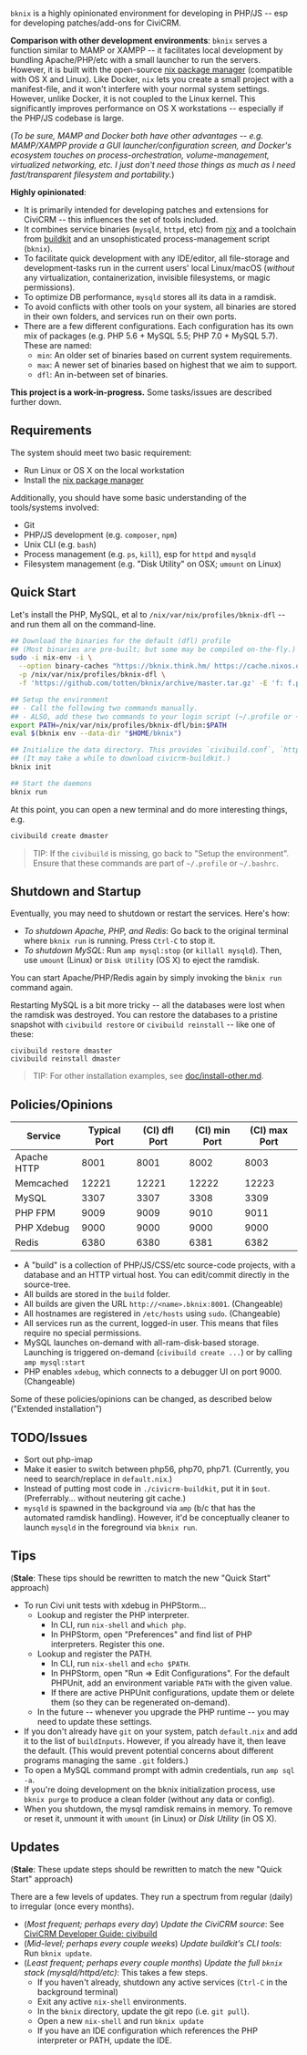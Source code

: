 `bknix` is a highly opinionated environment for developing in PHP/JS -- esp for developing patches/add-ons for CiviCRM.

__Comparison with other development environments__: `bknix` serves a function similar to MAMP or XAMPP -- it facilitates local development by
bundling Apache/PHP/etc with a small launcher to run the servers.  However, it is built with the open-source [nix package
manager](https://nixos.org/nix) (compatible with OS X and Linux).  Like Docker, `nix` lets you create a small project with a manifest-file, and it
won't interfere with your normal system settings. However, unlike Docker, it is not coupled to the Linux kernel.  This significantly improves
performance on OS X workstations -- especially if the PHP/JS codebase is large.

(*To be sure, MAMP and Docker both have other advantages -- e.g. MAMP/XAMPP provide a GUI launcher/configuration screen, and Docker's ecosystem touches on process-orchestration, volume-management, virtualized networking, etc. I just don't need those things as much as I need fast/transparent filesystem and portability.*)

__Highly opinionated__:

 * It is primarily intended for developing patches and extensions for CiviCRM -- this influences the set of tools included.
 * It combines service binaries (`mysqld`, `httpd`, etc) from [nix](https://nixos.org/nix) and a toolchain from [buildkit](https://github.com/civicrm/civicrm-buildkit) and an unsophisticated process-management script (`bknix`).
 * To facilitate quick development with any IDE/editor, all file-storage and development-tasks run in the current users' local Linux/macOS (*without* any virtualization, containerization, invisible filesystems, or magic permissions).
 * To optimize DB performance, `mysqld` stores all its data in a ramdisk.
 * To avoid conflicts with other tools on your system, all binaries are stored in their own folders, and services run on their own ports.
 * There are a few different configurations. Each configuration has its own mix of packages (e.g. PHP 5.6 + MySQL 5.5; PHP 7.0 + MySQL 5.7). These are named:
   * `min`: An older set of binaries based on current system requirements.
   * `max`: A newer set of binaries based on highest that we aim to support.
   * `dfl`: An in-between set of binaries.

__This project is a work-in-progress.__ Some tasks/issues are described further down.

## Requirements

The system should meet two basic requirement:

* Run Linux or OS X on the local workstation
* Install the [nix package manager](https://nixos.org/nix/)

Additionally, you should have some basic understanding of the tools/systems involved:

* Git
* PHP/JS development (e.g. `composer`, `npm`)
* Unix CLI (e.g. `bash`)
* Process management (e.g. `ps`, `kill`), esp for `httpd` and `mysqld`
* Filesystem management (e.g. "Disk Utility" on OSX; `umount` on Linux)

## Quick Start

Let's install the PHP, MySQL, et al to `/nix/var/nix/profiles/bknix-dfl` -- and run them all on the command-line.

```bash
## Download the binaries for the default (dfl) profile
## (Most binaries are pre-built; but some may be compiled on-the-fly.)
sudo -i nix-env -i \
  --option binary-caches "https://bknix.think.hm/ https://cache.nixos.org" --option require-sigs false \
  -p /nix/var/nix/profiles/bknix-dfl \
  -f 'https://github.com/totten/bknix/archive/master.tar.gz' -E 'f: f.profiles.dfl'

## Setup the environment
## - Call the following two commands manually.
## - ALSO, add these two commands to your login script (~/.profile or ~/.bashrc)
export PATH=/nix/var/nix/profiles/bknix-dfl/bin:$PATH
eval $(bknix env --data-dir "$HOME/bknix")

## Initialize the data directory. This provides `civibuild.conf`, `httpd.conf`, `redis.conf`, etc as well as civicrm-buildkit.
## (It may take a while to download civicrm-buildkit.)
bknix init

## Start the daemons
bknix run
```

At this point, you can open a new terminal and do more interesting things, e.g.

```bash
civibuild create dmaster
```

> TIP: If the `civibuild` is missing, go back to "Setup the environment". Ensure that these commands are part of `~/.profile` or `~/.bashrc`.

## Shutdown and Startup

Eventually, you may need to shutdown or restart the services. Here's how:

* *To shutdown Apache, PHP, and Redis*: Go back to the original terminal where `bknix run` is running. Press `Ctrl-C` to stop it.
* *To shutdown MySQL*: Run `amp mysql:stop` (or `killall mysqld`). Then, use `umount` (Linux) or `Disk Utility` (OS X) to eject the ramdisk.

You can start Apache/PHP/Redis again by simply invoking the `bknix run` command again.

Restarting MySQL is a bit more tricky -- all the databases were lost when the ramdisk was destroyed. You can restore
the databases to a pristine snapshot with `civibuild restore` or `civibuild reinstall` -- like one of these:

```
civibuild restore dmaster
civibuild reinstall dmaster
```

> TIP: For other installation examples, see [doc/install-other.md](doc/install-other.md).

## Policies/Opinions

| Service     | Typical Port | (CI) dfl Port| (CI) min Port| (CI) max Port|
|-------------|--------------|--------------|--------------|--------------|
| Apache HTTP | 8001         | 8001         | 8002         | 8003         |
| Memcached   | 12221        | 12221        | 12222        | 12223        |
| MySQL       | 3307         | 3307         | 3308         | 3309         |
| PHP FPM     | 9009         | 9009         | 9010         | 9011         |
| PHP Xdebug  | 9000         | 9000         | 9000         | 9000         |
| Redis       | 6380         | 6380         | 6381         | 6382         |

* A "build" is a collection of PHP/JS/CSS/etc source-code projects, with a database and an HTTP virtual host. You can edit/commit directly in the source-tree.
* All builds are stored in the `build` folder.
* All builds are given the URL `http://<name>.bknix:8001`. (Changeable)
* All hostnames are registered in `/etc/hosts` using `sudo`. (Changeable)
* All services run as the current, logged-in user. This means that files require no special permissions.
* MySQL launches on-demand with all-ram-disk-based storage. Launching is triggered on-demand (`civibuild create ...`) or by calling `amp mysql:start`
* PHP enables `xdebug`, which connects to a debugger UI on port 9000. (Changeable)

Some of these policies/opinions can be changed, as described below ("Extended installation")

## TODO/Issues

* Sort out php-imap
* Make it easier to switch between php56, php70, php71. (Currently, you need to search/replace in `default.nix`.)
* Instead of putting most code in `./civicrm-buildkit`, put it in `$out`. (Preferrably... without neutering git cache.)
* `mysqld` is spawned in the background via `amp` (b/c that has the automated ramdisk handling). However, it'd be conceptually cleaner
  to launch `mysqld` in the foreground via `bknix run`.

## Tips

(**Stale**: These tips should be rewritten to match the new "Quick Start" approach)

* To run Civi unit tests with xdebug in PHPStorm...
    * Lookup and register the PHP interpreter.
        * In CLI, run `nix-shell` and `which php`.
        * In PHPStorm, open "Preferences" and find list of PHP interpreters. Register this one.
    * Lookup and register the PATH.
        * In CLI, run `nix-shell` and `echo $PATH`.
        * In PHPStorm, open "Run => Edit Configurations". For the default PHPUnit, add an environment variable `PATH` with the given value.
        * If there are active PHPUnit configurations, update them or delete them (so they can be regenerated on-demand).
    * In the future -- whenever you upgrade the PHP runtime -- you may need to update these settings.
* If you don't already have `git` on your system, patch `default.nix` and add it to the list of `buildInputs`.
  However, if you already have it, then leave the default. (This would prevent potential concerns about different programs managing the same `.git` folders.)
* To open a MySQL command prompt with admin credentials, run `amp sql -a`.
* If you're doing development on the bknix initialization process, use `bknix purge` to produce a clean folder (without any data or config).
* When you shutdown, the mysql ramdisk remains in memory. To remove or reset it, unmount it with `umount` (in Linux) or *Disk Utility* (in OS X).

## Updates

(**Stale**: These update steps should be rewritten to match the new "Quick Start" approach)

There are a few levels of updates. They run a spectrum from regular (daily)
to irregular (once every months).

* (*Most frequent; perhaps every day*) *Update the CiviCRM source*: See [CiviCRM Developer Guide: civibuild](https://docs.civicrm.org/dev/en/latest/tools/civibuild/#upgrade-site)
* (*Mid-level; perhaps every couple weeks*) *Update buildkit's CLI tools*: Run `bknix update`.
* (*Least frequent; perhaps every couple months*) *Update the full `bknix` stack (mysqld/httpd/etc)*: This takes a few steps.
    * If you haven't already, shutdown any active services (`Ctrl-C` in the background terminal)
    * Exit any active `nix-shell` environments.
    * In the `bknix` directory, update the git repo (i.e. `git pull`).
    * Open a new `nix-shell` and run `bknix update`
    * If you have an IDE configuration which references the PHP interpreter or PATH, update the IDE.
